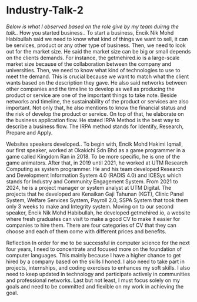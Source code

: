 # Industry-Talk-2








*Below is what I observed based on the role give by my team duirng the talk..*
How you started business..
   To start a business, Encik Nik Mohd Habibullah said we need to know what kind of things we want to sell, it can be services, product or any other type of business. Then, we need to look out for the market size. He said the market size can be big or small depends on the clients demands. For instance, the getmehired.io is a large-scale market size because of the collaboration between the company and universities. Then, we need to know what kind of technologies to use to meet the demand. This is crucial because we want to match what the client wants based on the description they gave. He also said networks between other companies and the timeline to develop as well as producing the product or service are one of the important things to take note. Beside networks and timeline, the sustainability of the product or services are also important. Not only that, he also mentions to know the financial status and the risk of develop the product or service. On top of that, he elaborate on the business application flow. He stated IRPA Method is the best way to describe a business flow. The IRPA method stands for Identify, Research, Prepare and Apply.


Websites speakers developed..
   To begin with, Encik Mohd Hakimi Iqmall, our first speaker, worked at Okakichi Sdn Bhd as a game programmer in a game called Kingdom Ran in 2018. To be more specific, he is one of the game animators. After that, in 2019 until 2021, he worked at UTM Research Computing as system programmer. He and his team developed Research and Development Information System 4.0 (RADIS 4.0) and ICESys which stands for Industry and Community Engagement System. From 2021 to 2024, he is a project manager or system analyst at UTM Digital. The projects that he developed are Kenaikan Gaji Tahunan (KGT), Clinic Panel System, Welfare Services System, Payroll 2.0, SSPA System that took them only 3 weeks to make and Integrity system. Moving on to our second speaker, Encik Nik Mohd Habibullah, he developed getmehired.io, a website where fresh graduates can visit to make a good CV to make it easier for companies to hire them. There are four categories of CV that they can choose and each of them come with different prices and benefits.  

Reflection
    In order for me to be successful in computer science for the next four years, I need to concentrate and focused more on the foundation of computer languages. This mainly because I have a higher chance to get hired by a company based on the skills I honed. I also need to take part in projects, internships, and coding exercises to enhances my soft skills. I also need to keep updated in technology and participate actively in communities and professional networks. Last but not least, I must focus solely on my goals and need to be committed and flexible on my work in achieving the goal.     

